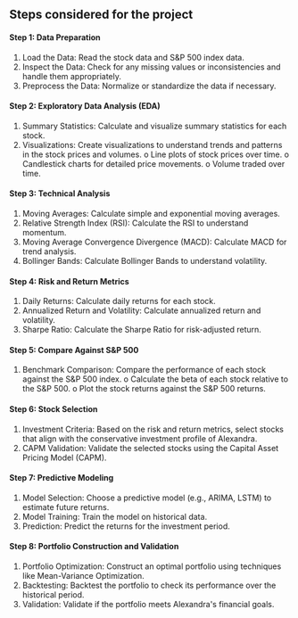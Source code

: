 ## Steps considered for the project


#### Step 1: Data Preparation
1.	Load the Data: Read the stock data and S&P 500 index data.
2.	Inspect the Data: Check for any missing values or inconsistencies and handle them appropriately.
3.	Preprocess the Data: Normalize or standardize the data if necessary.
#### Step 2: Exploratory Data Analysis (EDA)
1.	Summary Statistics: Calculate and visualize summary statistics for each stock.
2.	Visualizations: Create visualizations to understand trends and patterns in the stock prices and volumes.
o	Line plots of stock prices over time.
o	Candlestick charts for detailed price movements.
o	Volume traded over time.
#### Step 3: Technical Analysis
1.	Moving Averages: Calculate simple and exponential moving averages.
2.	Relative Strength Index (RSI): Calculate the RSI to understand momentum.
3.	Moving Average Convergence Divergence (MACD): Calculate MACD for trend analysis.
4.	Bollinger Bands: Calculate Bollinger Bands to understand volatility.
#### Step 4: Risk and Return Metrics
1.	Daily Returns: Calculate daily returns for each stock.
2.	Annualized Return and Volatility: Calculate annualized return and volatility.
3.	Sharpe Ratio: Calculate the Sharpe Ratio for risk-adjusted return.
#### Step 5: Compare Against S&P 500
1.	Benchmark Comparison: Compare the performance of each stock against the S&P 500 index.
o	Calculate the beta of each stock relative to the S&P 500.
o	Plot the stock returns against the S&P 500 returns.
#### Step 6: Stock Selection
1.	Investment Criteria: Based on the risk and return metrics, select stocks that align with the conservative investment profile of Alexandra.
2.	CAPM Validation: Validate the selected stocks using the Capital Asset Pricing Model (CAPM).
#### Step 7: Predictive Modeling
1.	Model Selection: Choose a predictive model (e.g., ARIMA, LSTM) to estimate future returns.
2.	Model Training: Train the model on historical data.
3.	Prediction: Predict the returns for the investment period.
#### Step 8: Portfolio Construction and Validation
1.	Portfolio Optimization: Construct an optimal portfolio using techniques like Mean-Variance Optimization.
2.	Backtesting: Backtest the portfolio to check its performance over the historical period.
3.	Validation: Validate if the portfolio meets Alexandra's financial goals.
